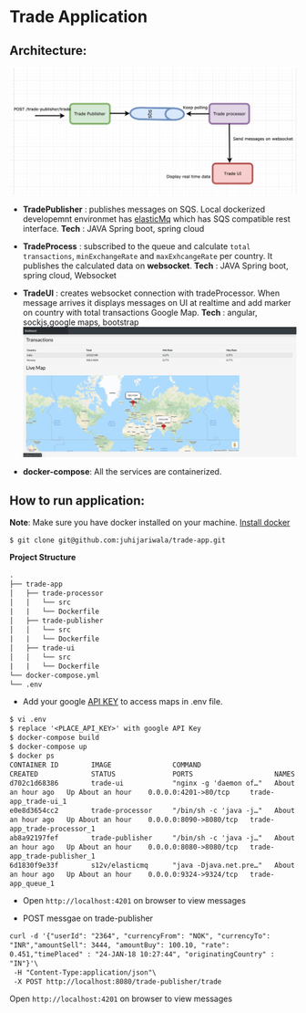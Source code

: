 # Trade Application

## Architecture:
 ![]( architecture.png)
 * **TradePublisher** : publishes messages on SQS. Local dockerized developemnt environmet has [elasticMq](https://github.com/softwaremill/elasticmq) which has SQS compatible rest interface. 
 **Tech** : JAVA Spring boot, spring cloud
 
 
 * **TradeProcess** : subscribed to the queue and calculate ```total transactions```, ```minExchangeRate``` and ```maxExhcangeRate``` per country. It publishes the calculated data  on **websocket**.
 **Tech** : JAVA Spring boot, spring cloud, Websocket
 
  * **TradeUI** : creates websocket connection with tradeProcessor. When message arrives it displays messages on UI at realtime and add marker on country with total transactions Google Map.
  **Tech** : angular, sockjs,google maps, bootstrap 
  ![]( ui.png)
   
  * **docker-compose**: All the services are containerized.
   
## How to run application:
**Note**: Make sure you have docker installed on your machine. [Install docker](https://docs.docker.com/compose/install/)

```
$ git clone git@github.com:juhijariwala/trade-app.git
```
**Project Structure**

```
.
├── trade-app
│   ├── trade-processor
│   │   └── src
|   |   └── Dockerfile 
│   ├── trade-publisher
│   │   └── src
|   |   └── Dockerfile
│   ├── trade-ui
│   │   └── src
|   |   └── Dockerfile
└── docker-compose.yml
└── .env
```
* Add your google [API KEY](https://developers.google.com/maps/documentation/javascript/get-api-key) to access maps in .env file.
```
$ vi .env
$ replace '<PLACE_API_KEY>' with google API Key
$ docker-compose build
$ docker-compose up  
$ docker ps
CONTAINER ID        IMAGE               COMMAND                  CREATED             STATUS              PORTS                    NAMES
d702c1d68386        trade-ui            "nginx -g 'daemon of…"   About an hour ago   Up About an hour    0.0.0.0:4201->80/tcp     trade-app_trade-ui_1
e0e8d3654cc2        trade-processor     "/bin/sh -c 'java -j…"   About an hour ago   Up About an hour    0.0.0.0:8090->8080/tcp   trade-app_trade-processor_1
ab8a92197fef        trade-publisher     "/bin/sh -c 'java -j…"   About an hour ago   Up About an hour    0.0.0.0:8080->8080/tcp   trade-app_trade-publisher_1
6d1830f9e33f        s12v/elasticmq      "java -Djava.net.pre…"   About an hour ago   Up About an hour    0.0.0.0:9324->9324/tcp   trade-app_queue_1
```

* Open ```http://localhost:4201``` on browser to view messages

* POST messgae on trade-publisher
```
curl -d '{"userId": "2364", "currencyFrom": "NOK", "currencyTo": "INR","amountSell": 3444, "amountBuy": 100.10, "rate": 0.451,"timePlaced" : "24-JAN-18 10:27:44", "originatingCountry" : "IN"}'\
 -H "Content-Type:application/json"\
 -X POST http://localhost:8080/trade-publisher/trade

```
Open ```http://localhost:4201``` on browser to view messages

